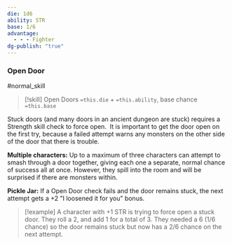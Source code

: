 ```yaml
---
die: 1d6
ability: STR
base: 1/6
advantage:
  - - - Fighter
dg-publish: "true"
---
```


### Open Door
#normal_skill 
> [!skill] Open Doors
>`=this.die` + `=this.ability`, base chance `=this.base`

Stuck doors (and many doors in an ancient dungeon are stuck) requires a Strength skill check to force open.  It is important to get the door open on the first try, because a failed attempt warns any monsters on the other side of the door that there is trouble.

**Multiple characters:** Up to a maximum of three characters can attempt to smash through a door together, giving each one a separate, normal chance of success all at once. However, they spill into the room and will be surprised if there are monsters within.

**Pickle Jar:** If a Open Door check fails and the door remains stuck, the next attempt gets a +2 "I loosened it for you" bonus.

> [!example]
> A character with +1 STR is trying to force open a stuck door. They roll a 2, and add 1 for a total of 3. They needed a 6 (1/6 chance) so the door remains stuck but now has a 2/6 chance on the next attempt.
